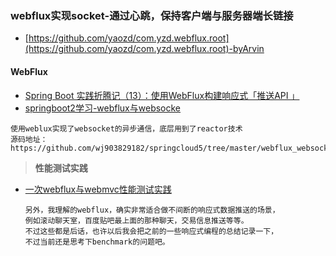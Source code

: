 ### webflux实现socket-通过心跳，保持客户端与服务器端长链接
- [https://github.com/yaozd/com.yzd.webflux.root](https://github.com/yaozd/com.yzd.webflux.root)-byArvin

#### WebFlux
- [Spring Boot 实践折腾记（13）：使用WebFlux构建响应式「推送API 」](https://blog.csdn.net/mickjoust/article/details/80241104)
- [springboot2学习-webflux与websocke](https://blog.csdn.net/j903829182/article/details/80545876)

```
使用weblux实现了websocket的异步通信，底层用到了reactor技术
源码地址：https://github.com/wj903829182/springcloud5/tree/master/webflux_websocket
```

> **性能测试实践**

- [一次webflux与webmvc性能测试实践](https://www.jianshu.com/p/b2d53667e7e2)
    ```
    另外，我理解的webflux，确实非常适合做不间断的响应式数据推送的场景，
    例如滚动聊天室，百度贴吧最上面的那种聊天，交易信息推送等等。
    不过这些都是后话，也许以后我会把之前的一些响应式编程的总结记录一下，
    不过当前还是思考下benchmark的问题吧。
    ```